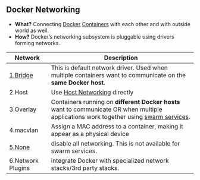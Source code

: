 ## Docker Networking
- **What?** Connecting [Docker](../../Docker) [Containers](../../Containers) with each other and with outside world as well.
- **How?** Docker’s networking subsystem is pluggable using drivers forming networks.

|Network|Description|
|---|---|
|[1.Bridge](User_And_Default_Bridge.md)|This is default network driver. Used when multiple containers want to communicate on the **same Docker host**.|
|2.Host|Use [Host Networking](Host_Networking) directly|
|3.Overlay|Containers running on **different Docker hosts** want to communicate OR when multiple applications work together using [swarm services]().|
|4.macvlan|Assign a MAC address to a container, making it appear as a physical device|
|[5.None](None_Networking)|disable all networking. This is not available for swarm services.|
|6.Network Plugins|integrate Docker with specialized network stacks/3rd party stacks.|
